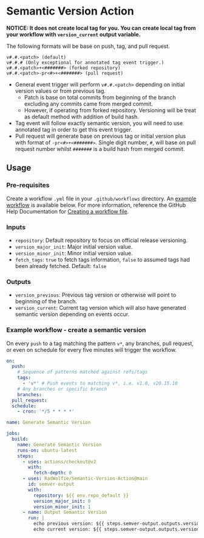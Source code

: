 # Semantic Version Action

**NOTICE: It does not create local tag for you. You can create local tag from your workflow with `version_current` output variable.**

The following formats will be base on push, tag, and pull request.
```
v#.#.<patch> (default)
v#.#.# (Only exceptional for annotated tag event trigger.)
v#.#.<patch>+<#######> (forked repository)
v#.#.<patch>-pr<#>+<#######> (pull request)
```
 * General event trigger will perform `v#.#.<patch>` depending on initial version values or from previous tag.
    * Patch is base on total commits from beginning of the branch excluding any commits came from merged commit.
    * However, if operating from forked repository. Versioning will be treat as default method with addition of build hash.
 * Tag event will follow exactly semantic version, you will need to use annotated tag in order to get this event trigger.
 * Pull request will generate base on previous tag or initial version plus with format of `-pr<#>+<#######>`. Single digit number, `#`, will base on pull request number whilst `#######` is a build hash from merged commit.

## Usage
### Pre-requisites
Create a workflow `.yml` file in your `.github/workflows` directory. An [example workflow](#example-workflow---create-a-semantic-version) is available below. For more information, reference the GitHub Help Documentation for [Creating a workflow file](https://help.github.com/en/articles/configuring-a-workflow#creating-a-workflow-file).

### Inputs

- `repository`: Default repository to focus on official release versioning.
- `version_major_init`: Major initial version value.
- `version_minor_init`: Minor initial version value.
- `fetch_tags`: `true` to fetch tags information, `false` to assumed tags had been already fetched. Default: `false`

### Outputs

- `version_previous`: Previous tag version or otherwise will point to beginning of the branch.
- `version_current`: Current tag version which will also have generated semantic version depending on events occur.

### Example workflow - create a semantic version
On every `push` to a tag matching the pattern `v*`, any branches, pull request, or even on schedule for every five minutes will trigger the workflow.

```yaml
on:
  push:
    # Sequence of patterns matched against refs/tags
    tags:
      - 'v*' # Push events to matching v*, i.e. v1.0, v20.15.10
    # Any branches or specific branch
    branches:
  pull_request:
  schedule:
    - cron: '*/5 * * * *'

name: Generate Semantic Version

jobs:
  build:
    name: Generate Semantic Version
    runs-on: ubuntu-latest
    steps:
      - uses: actions/checkout@v2
        with:
          fetch-depth: 0
      - uses: RadWolfie/Semantic-Version-Action@main
        id: semver-output
        with:
          repository: ${{ env.repo_default }}
          version_major_init: 0
          version_minor_init: 1
      - name: Output Semantic Version
        run: |
          echo previous version: ${{ steps.semver-output.outputs.version_previous }}
          echo current version: ${{ steps.semver-output.outputs.version_current }}
```
